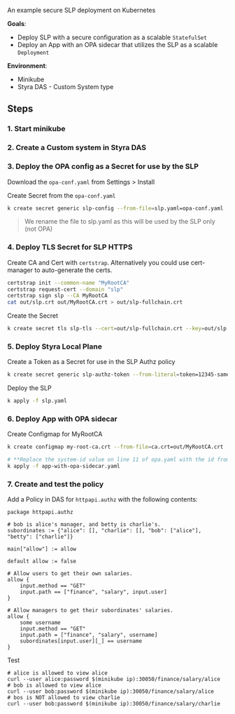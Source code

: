 An example secure SLP deployment on Kubernetes

**Goals**:
* Deploy SLP with a secure configuration as a scalable `StatefulSet`
* Deploy an App with an OPA sidecar that utilizes the SLP as a scalable `Deployment`

**Environment**:
* Minikube
* Styra DAS - Custom System type

## Steps
### 1. Start minikube

### 2. Create a Custom system in Styra DAS

### 3. Deploy the OPA config as a Secret for use by the SLP

Download the `opa-conf.yaml` from  Settings > Install

Create Secret from the `opa-conf.yaml`
```sh
k create secret generic slp-config --from-file=slp.yaml=opa-conf.yaml
```
> We rename the file to slp.yaml as this will be used by the SLP only (not OPA)

### 4. Deploy TLS Secret for SLP HTTPS

Create CA and Cert with `certstrap`. Alternatively you could use cert-manager to auto-generate the certs.
```sh
certstrap init --common-name "MyRootCA"
certstrap request-cert --domain "slp"
certstrap sign slp --CA MyRootCA
cat out/slp.crt out/MyRootCA.crt > out/slp-fullchain.crt
```

Create the Secret
```sh
k create secret tls slp-tls --cert=out/slp-fullchain.crt --key=out/slp.key
```

### 5. Deploy Styra Local Plane
Create a Token as a Secret for use in the SLP Authz policy
```sh
k create secret generic slp-authz-token --from-literal=token=12345-same-as-my-luggage
```

Deploy the SLP
```sh
k apply -f slp.yaml
```

### 6. Deploy App with OPA sidecar
Create Configmap for MyRootCA
```sh
k create configmap my-root-ca.crt --from-file=ca.crt=out/MyRootCA.crt
```

```sh
# **Replace the system-id value on line 11 of opa.yaml with the id from your DAS system**
k apply -f app-with-opa-sidecar.yaml
```

### 7. Create and test the policy
Add a Policy in DAS for `httpapi.authz` with the following contents:
```
package httpapi.authz

# bob is alice's manager, and betty is charlie's.
subordinates := {"alice": [], "charlie": [], "bob": ["alice"], "betty": ["charlie"]}

main["allow"] := allow

default allow := false

# Allow users to get their own salaries.
allow {
    input.method == "GET"
    input.path == ["finance", "salary", input.user]
}

# Allow managers to get their subordinates' salaries.
allow {
    some username
    input.method == "GET"
    input.path = ["finance", "salary", username]
    subordinates[input.user][_] == username
}
```

Test
```
# alice is allowed to view alice
curl --user alice:password $(minikube ip):30050/finance/salary/alice
# bob is allowed to view alice
curl --user bob:password $(minikube ip):30050/finance/salary/alice
# bos is NOT allowed to view charlie
curl --user bob:password $(minikube ip):30050/finance/salary/charlie
```
